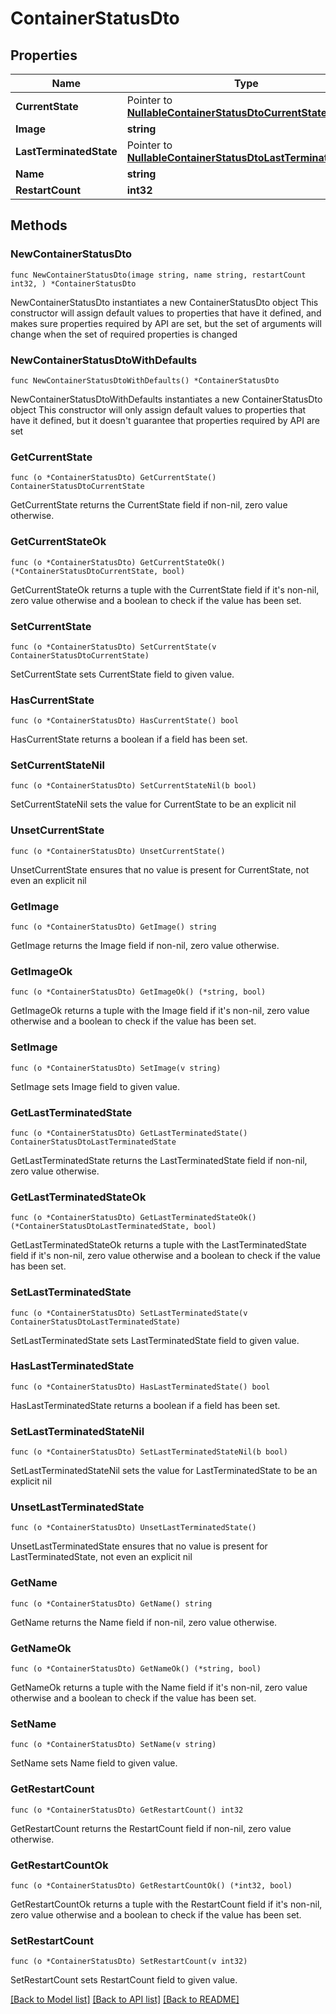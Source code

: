 # ContainerStatusDto

## Properties

Name | Type | Description | Notes
------------ | ------------- | ------------- | -------------
**CurrentState** | Pointer to [**NullableContainerStatusDtoCurrentState**](ContainerStatusDtoCurrentState.md) |  | [optional] 
**Image** | **string** |  | 
**LastTerminatedState** | Pointer to [**NullableContainerStatusDtoLastTerminatedState**](ContainerStatusDtoLastTerminatedState.md) |  | [optional] 
**Name** | **string** |  | 
**RestartCount** | **int32** |  | 

## Methods

### NewContainerStatusDto

`func NewContainerStatusDto(image string, name string, restartCount int32, ) *ContainerStatusDto`

NewContainerStatusDto instantiates a new ContainerStatusDto object
This constructor will assign default values to properties that have it defined,
and makes sure properties required by API are set, but the set of arguments
will change when the set of required properties is changed

### NewContainerStatusDtoWithDefaults

`func NewContainerStatusDtoWithDefaults() *ContainerStatusDto`

NewContainerStatusDtoWithDefaults instantiates a new ContainerStatusDto object
This constructor will only assign default values to properties that have it defined,
but it doesn't guarantee that properties required by API are set

### GetCurrentState

`func (o *ContainerStatusDto) GetCurrentState() ContainerStatusDtoCurrentState`

GetCurrentState returns the CurrentState field if non-nil, zero value otherwise.

### GetCurrentStateOk

`func (o *ContainerStatusDto) GetCurrentStateOk() (*ContainerStatusDtoCurrentState, bool)`

GetCurrentStateOk returns a tuple with the CurrentState field if it's non-nil, zero value otherwise
and a boolean to check if the value has been set.

### SetCurrentState

`func (o *ContainerStatusDto) SetCurrentState(v ContainerStatusDtoCurrentState)`

SetCurrentState sets CurrentState field to given value.

### HasCurrentState

`func (o *ContainerStatusDto) HasCurrentState() bool`

HasCurrentState returns a boolean if a field has been set.

### SetCurrentStateNil

`func (o *ContainerStatusDto) SetCurrentStateNil(b bool)`

 SetCurrentStateNil sets the value for CurrentState to be an explicit nil

### UnsetCurrentState
`func (o *ContainerStatusDto) UnsetCurrentState()`

UnsetCurrentState ensures that no value is present for CurrentState, not even an explicit nil
### GetImage

`func (o *ContainerStatusDto) GetImage() string`

GetImage returns the Image field if non-nil, zero value otherwise.

### GetImageOk

`func (o *ContainerStatusDto) GetImageOk() (*string, bool)`

GetImageOk returns a tuple with the Image field if it's non-nil, zero value otherwise
and a boolean to check if the value has been set.

### SetImage

`func (o *ContainerStatusDto) SetImage(v string)`

SetImage sets Image field to given value.


### GetLastTerminatedState

`func (o *ContainerStatusDto) GetLastTerminatedState() ContainerStatusDtoLastTerminatedState`

GetLastTerminatedState returns the LastTerminatedState field if non-nil, zero value otherwise.

### GetLastTerminatedStateOk

`func (o *ContainerStatusDto) GetLastTerminatedStateOk() (*ContainerStatusDtoLastTerminatedState, bool)`

GetLastTerminatedStateOk returns a tuple with the LastTerminatedState field if it's non-nil, zero value otherwise
and a boolean to check if the value has been set.

### SetLastTerminatedState

`func (o *ContainerStatusDto) SetLastTerminatedState(v ContainerStatusDtoLastTerminatedState)`

SetLastTerminatedState sets LastTerminatedState field to given value.

### HasLastTerminatedState

`func (o *ContainerStatusDto) HasLastTerminatedState() bool`

HasLastTerminatedState returns a boolean if a field has been set.

### SetLastTerminatedStateNil

`func (o *ContainerStatusDto) SetLastTerminatedStateNil(b bool)`

 SetLastTerminatedStateNil sets the value for LastTerminatedState to be an explicit nil

### UnsetLastTerminatedState
`func (o *ContainerStatusDto) UnsetLastTerminatedState()`

UnsetLastTerminatedState ensures that no value is present for LastTerminatedState, not even an explicit nil
### GetName

`func (o *ContainerStatusDto) GetName() string`

GetName returns the Name field if non-nil, zero value otherwise.

### GetNameOk

`func (o *ContainerStatusDto) GetNameOk() (*string, bool)`

GetNameOk returns a tuple with the Name field if it's non-nil, zero value otherwise
and a boolean to check if the value has been set.

### SetName

`func (o *ContainerStatusDto) SetName(v string)`

SetName sets Name field to given value.


### GetRestartCount

`func (o *ContainerStatusDto) GetRestartCount() int32`

GetRestartCount returns the RestartCount field if non-nil, zero value otherwise.

### GetRestartCountOk

`func (o *ContainerStatusDto) GetRestartCountOk() (*int32, bool)`

GetRestartCountOk returns a tuple with the RestartCount field if it's non-nil, zero value otherwise
and a boolean to check if the value has been set.

### SetRestartCount

`func (o *ContainerStatusDto) SetRestartCount(v int32)`

SetRestartCount sets RestartCount field to given value.



[[Back to Model list]](../README.md#documentation-for-models) [[Back to API list]](../README.md#documentation-for-api-endpoints) [[Back to README]](../README.md)


